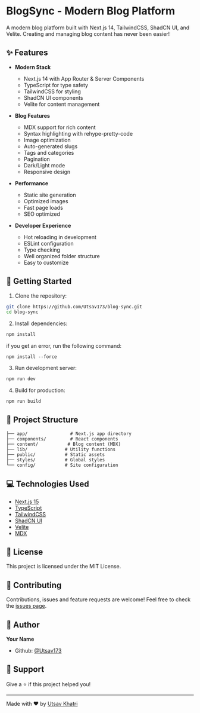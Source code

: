 # BlogSync - Modern Blog Platform

A modern blog platform built with Next.js 14, TailwindCSS, ShadCN UI, and Velite. Creating and managing blog content has never been easier!

## ✨ Features

- **Modern Stack**
  - Next.js 14 with App Router & Server Components
  - TypeScript for type safety
  - TailwindCSS for styling
  - ShadCN UI components
  - Velite for content management

- **Blog Features**  
  - MDX support for rich content
  - Syntax highlighting with rehype-pretty-code
  - Image optimization
  - Auto-generated slugs
  - Tags and categories
  - Pagination
  - Dark/Light mode
  - Responsive design

- **Performance**
  - Static site generation
  - Optimized images
  - Fast page loads
  - SEO optimized

- **Developer Experience** 
  - Hot reloading in development
  - ESLint configuration
  - Type checking
  - Well organized folder structure
  - Easy to customize

## 🚀 Getting Started

1. Clone the repository:
```bash
git clone https://github.com/Utsav173/blog-sync.git
cd blog-sync
```

2. Install dependencies:
```bash
npm install
```
if you get an error, run the following command:
```
npm install --force
```

3. Run development server:
```bash 
npm run dev
```

4. Build for production:
```bash
npm run build
```

## 📁 Project Structure

```
├── app/                # Next.js app directory
├── components/         # React components
├── content/           # Blog content (MDX)
├── lib/              # Utility functions
├── public/           # Static assets
├── styles/           # Global styles
└── config/           # Site configuration
```

## 💻 Technologies Used

- [Next.js 15](https://nextjs.org/)
- [TypeScript](https://www.typescriptlang.org/)
- [TailwindCSS](https://tailwindcss.com/)
- [ShadCN UI](https://ui.shadcn.com/)
- [Velite](https://velite.js.org/)
- [MDX](https://mdxjs.com/)

## 📝 License

This project is licensed under the MIT License.

## 🤝 Contributing

Contributions, issues and feature requests are welcome! Feel free to check the [issues page](https://github.com/Utsav173/blog-sync/issues).

## 🌟 Author

**Your Name**
- Github: [@Utsav173](https://github.com/Utsav173)

## 📧 Support

Give a ⭐️ if this project helped you!

---

Made with ❤️ by [Utsav Khatri](https://github.com/Utsav173)
